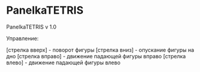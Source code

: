 # PanelkaTETRIS
PanelkaTETRIS v 1.0

Управление:

[стрелка вверх] - поворот фигуры
[стрелка вниз] - опускание фигуры на дно
[стрелка вправо] - движение падающей фигуры вправо
[стрелка влево] - движение падающей фигуры влево
